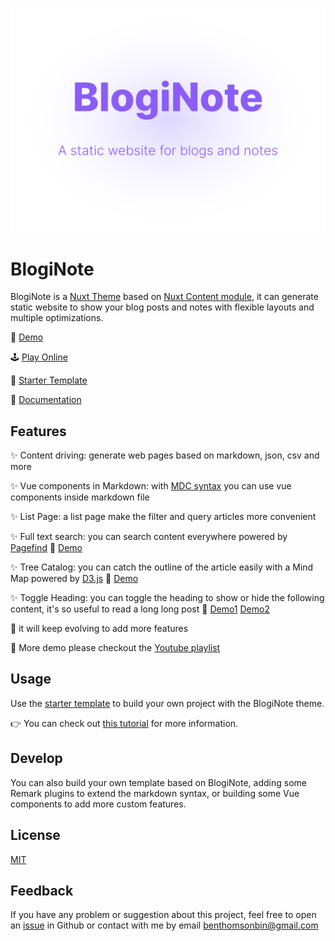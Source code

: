 [![BlogiNote](./public/cover.jpg)](https://bloginote.benbinbin.com/)

# BlogiNote
BlogiNote is a [Nuxt Theme](https://nuxt.com/docs/guide/going-further/layers) based on [Nuxt Content module](https://content.nuxtjs.org/), it can generate static website to show your blog posts and notes with flexible layouts and multiple optimizations.

:link: [Demo](https://bloginote.benbinbin.com/)

:joystick: [Play Online](https://stackblitz.com/edit/github-qrmhoj)

:pencil: [Starter Template](https://github.com/Benbinbin/BlogiNote-Starter-Template)

:bookmark_tabs: [Documentation](https://bloginote-documentation.vercel.app/)

## Features
:sparkles: Content driving: generate web pages based on markdown, json, csv and more

:sparkles: Vue components in Markdown: with [MDC syntax](https://content.nuxtjs.org/guide/writing/mdc) you can use vue components inside markdown file

:sparkles: List Page: a list page make the filter and query articles more convenient

:sparkles: Full text search: you can search content everywhere powered by [Pagefind](https://pagefind.app/) 🎥 [Demo](https://youtu.be/OotBwk88Y38)

:sparkles: Tree Catalog: you can catch the outline of the article easily with a Mind Map powered by [D3.js](https://d3js.org/) 🎥 [Demo](https://youtu.be/dxR8Oh0a4E4)

:sparkles: Toggle Heading: you can toggle the heading to show or hide the following content, it's so useful to read a long long post 🎥 [Demo1](https://youtu.be/2OVF7ZLpopE) [Demo2](https://youtu.be/U8ylBVHekRM)

:muscle: it will keep evolving to add more features

🎥 More demo please checkout the [Youtube playlist](https://youtube.com/playlist?list=PLqLRbo_6ezAEpy7KjFbXTgjndhJr0M5Zj)

## Usage
Use the [starter template](https://github.com/Benbinbin/BlogiNote-Starter-Template) to build your own project with the BlogiNote theme.

:point_right: You can check out [this tutorial](https://bloginote-documentation.vercel.app/article/tutorial/get-start) for more information.

## Develop
You can also build your own template based on BlogiNote, adding some Remark plugins to extend the markdown syntax, or building some Vue components to add more custom features.

## License

[MIT](./LICENSE)

## Feedback
If you have any problem or suggestion about this project, feel free to open an [issue](https://github.com/Benbinbin/BlogiNote/issues/new) in Github or contact with me by email <a href="mailto:benthomsonbin@gmail.com">benthomsonbin@gmail.com</a>